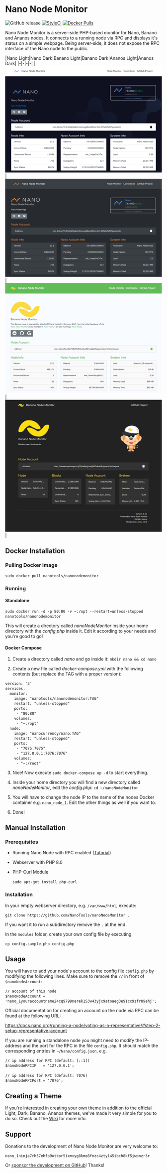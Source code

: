 # Nano Node Monitor

![GitHub release](https://img.shields.io/github/release/NanoTools/nanoNodeMonitor.svg?style=flat-square) [![StyleCI](https://styleci.io/repos/118352667/shield?branch=master)](https://styleci.io/repos/118352667) [![Docker Pulls](https://img.shields.io/docker/pulls/nanotools/nanonodemonitor.svg?style=flat-square)](https://hub.docker.com/r/nanotools/nanonodemonitor/)

Nano Node Monitor is a server-side PHP-based monitor for Nano, Banano and Ananos nodes. It connects to a running node via RPC and displays it's status on a simple webpage. Being server-side, it does not expose the RPC interface of the Nano node to the public.

|Nano Light|Nano Dark|Banano Light|Banano Dark|Ananos Light|Ananos Dark|
|-|-|-|-|
|![Light](.github/theme-preview/nano-light.png)|![Dark](.github/theme-preview/nano-dark.png)|![Banano](.github/theme-preview/banano-light.png)|![Banano Dark](.github/theme-preview/banano-dark.png)|

## Docker Installation

### Pulling Docker image

    sudo docker pull nanotools/nanonodemonitor

### Running

#### Standalone

    sudo docker run -d -p 80:80 -v ~:/opt --restart=unless-stopped nanotools/nanonodemonitor

This will create a directory called _nanoNodeMonitor_ inside your home directory with the _config.php_ inside it.
Edit it according to your needs and you're good to go!

#### Docker Compose

1. Create a directory called _nano_ and go inside it: `mkdir nano && cd nano`

2. Create a new file called _docker-compose.yml_ with the following contents (but replace the TAG with a proper version):

```
version: '3'
services:
  monitor:
    image: "nanotools/nanonodemonitor:TAG"
    restart: "unless-stopped"
    ports:
     - "80:80"
    volumes:
     - "~:/opt"
  node:
    image: "nanocurrency/nano:TAG"
    restart: "unless-stopped"
    ports:
     - "7075:7075"
     - "127.0.0.1:7076:7076"
    volumes:
     - "~:/root"
```
3. Nice! Now execute `sudo docker-compose up -d` to start everything.

4. Inside your home directory you will find a new directory called _nanoNodeMonitor_, edit the _config.php_: `cd ~/nanoNodeMonitor`

5. You will have to change the node IP to the name of the nodes Docker container e.g. `nano_node_1`. Edit the other things as well if you want to.

6. Done!

## Manual Installation

### Prerequisites

- Running Nano Node with RPC enabled ([Tutorial](https://docs.nano.org/running-a-node/node-setup/))
- Webserver with PHP 8.0
- PHP-Curl Module

    `sudo apt-get install php-curl`

### Installation

In your empty webserver directory, e.g. `/var/www/html`, execute:

    git clone https://github.com/NanoTools/nanoNodeMonitor .

If you want it to run a subdirectory remove the `.` at the end.

In the `modules` folder, create your own config file by executing:

    cp config.sample.php config.php

## Usage

You will have to add your node's account to the config file `config.php` by modifying the following lines. Make sure to remove the `//` in front of `$nanoNodeAccount`:

```
// account of this node
$nanoNodeAccount = 'nano_1youraccountname24cq9799nerek153w43yjc9atoaeg3e91cc9zfr89ehj';
```

Official documentation for creating an account on the node via RPC can be found at the following URL:

https://docs.nano.org/running-a-node/voting-as-a-representative/#step-2-setup-representative-account

If you are running a standalone node you might need to modify the IP-address and the port for the RPC in the file `config.php`. It should match the corresponding entries in `~/Nano/config.json`, e.g.

```
// ip address for RPC (default: [::1])
$nanoNodeRPCIP   = '127.0.0.1';

// ip address for RPC (default: 7076)
$nanoNodeRPCPort = '7076';
```

## Creating a Theme

If you're interested in creating your own theme in addition to the official Light,  Dark, Banano, Ananos themes, we've made it very simple for you to do so. Check out the [Wiki](https://github.com/NanoTools/nanoNodeMonitor/wiki/Create-a-theme) for more info.

## Support

Donations to the development of Nano Node Monitor are very welcome to:

    nano_1ninja7rh37ehfp9utkor5ixmxyg8kme8fnzc4zty145ibch8kf5jwpnzr3r

Or [sponsor the development on GitHub](https://github.com/sponsors/BitDesert)! Thanks!
